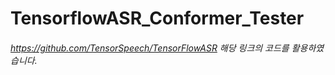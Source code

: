 # TensorflowASR_Conformer_Tester

###### https://github.com/TensorSpeech/TensorFlowASR 해당 링크의 코드를 활용하였습니다.